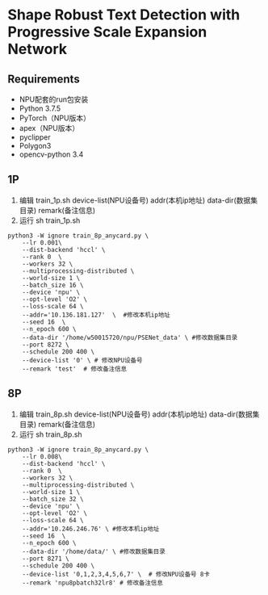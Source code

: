 # Shape Robust Text Detection with Progressive Scale Expansion Network

## Requirements
* NPU配套的run包安装
* Python 3.7.5
* PyTorch（NPU版本）
* apex（NPU版本）
* pyclipper
* Polygon3
* opencv-python 3.4

## 1P
1. 编辑 train_1p.sh device-list(NPU设备号) addr(本机ip地址) data-dir(数据集目录) remark(备注信息)
2. 运行 sh train_1p.sh
```
python3 -W ignore train_8p_anycard.py \
    --lr 0.001\  
    --dist-backend 'hccl' \
    --rank 0  \
    --workers 32 \
    --multiprocessing-distributed \
    --world-size 1 \
    --batch_size 16 \
    --device 'npu' \
    --opt-level 'O2' \
    --loss-scale 64 \
    --addr='10.136.181.127'  \  #修改本机ip地址
    --seed 16  \
    --n_epoch 600 \
    --data-dir '/home/w50015720/npu/PSENet_data' \ #修改数据集目录
    --port 8272 \
    --schedule 200 400 \
    --device-list '0' \ # 修改NPU设备号
    --remark 'test'  # 修改备注信息
```
## 8P
1. 编辑 train_8p.sh device-list(NPU设备号) addr(本机ip地址) data-dir(数据集目录) remark(备注信息)
2. 运行 sh train_8p.sh

```
python3 -W ignore train_8p_anycard.py \
    --lr 0.008\
    --dist-backend 'hccl' \
    --rank 0  \
    --workers 32 \
    --multiprocessing-distributed \
    --world-size 1 \
    --batch_size 32 \
    --device 'npu' \
    --opt-level 'O2' \
    --loss-scale 64 \
    --addr='10.246.246.76' \ #修改本机ip地址
    --seed 16  \
    --n_epoch 600 \
    --data-dir '/home/data/' \ #修改数据集目录
    --port 8271 \
    --schedule 200 400 \
    --device-list '0,1,2,3,4,5,6,7' \  # 修改NPU设备号 8卡
    --remark 'npu8pbatch32lr8' # 修改备注信息
```

